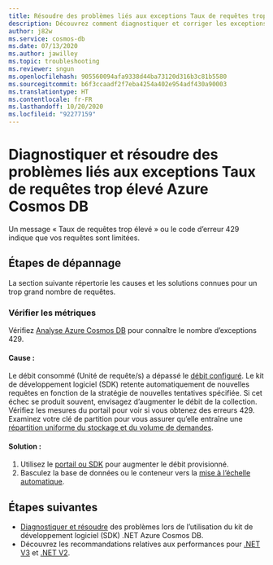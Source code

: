 ```yaml
---
title: Résoudre des problèmes liés aux exceptions Taux de requêtes trop élevé Azure Cosmos DB
description: Découvrez comment diagnostiquer et corriger les exceptions Taux de requêtes trop élevé.
author: j82w
ms.service: cosmos-db
ms.date: 07/13/2020
ms.author: jawilley
ms.topic: troubleshooting
ms.reviewer: sngun
ms.openlocfilehash: 905560094afa9338d44ba73120d316b3c81b5580
ms.sourcegitcommit: b6f3ccaadf2f7eba4254a402e954adf430a90003
ms.translationtype: HT
ms.contentlocale: fr-FR
ms.lasthandoff: 10/20/2020
ms.locfileid: "92277159"
---
```

# <a name="diagnose-and-troubleshoot-azure-cosmos-db-request-rate-too-large-exceptions"></a>Diagnostiquer et résoudre des problèmes liés aux exceptions Taux de requêtes trop élevé Azure Cosmos DB
Un message « Taux de requêtes trop élevé » ou le code d’erreur 429 indique que vos requêtes sont limitées.

## <a name="troubleshooting-steps"></a>Étapes de dépannage
La section suivante répertorie les causes et les solutions connues pour un trop grand nombre de requêtes.

### <a name="check-the-metrics"></a>Vérifier les métriques
Vérifiez [Analyse Azure Cosmos DB](monitor-cosmos-db.md) pour connaître le nombre d’exceptions 429.

#### <a name="cause"></a>Cause :
Le débit consommé (Unité de requête/s) a dépassé le [débit configuré](set-throughput.md). Le kit de développement logiciel (SDK) retente automatiquement de nouvelles requêtes en fonction de la stratégie de nouvelles tentatives spécifiée. Si cet échec se produit souvent, envisagez d’augmenter le débit de la collection. Vérifiez les mesures du portail pour voir si vous obtenez des erreurs 429. Examinez votre clé de partition pour vous assurer qu’elle entraîne une [répartition uniforme du stockage et du volume de demandes](partitioning-overview.md).

#### <a name="solution"></a>Solution :
1. Utilisez le [portail ou SDK](set-throughput.md) pour augmenter le débit provisionné.
1. Basculez la base de données ou le conteneur vers la [mise à l’échelle automatique](provision-throughput-autoscale.md).

## <a name="next-steps"></a>Étapes suivantes
* [Diagnostiquer et résoudre](troubleshoot-dot-net-sdk.md) des problèmes lors de l’utilisation du kit de développement logiciel (SDK) .NET Azure Cosmos DB.
* Découvrez les recommandations relatives aux performances pour [.NET V3](performance-tips-dotnet-sdk-v3-sql.md) et [.NET V2](performance-tips.md).